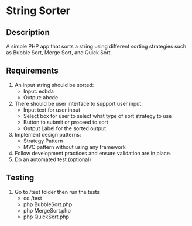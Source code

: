 # String Sorter

## Description
A simple PHP app that sorts a string using different sorting strategies such as Bubble Sort, Merge Sort, and Quick Sort.

## Requirements
1. An input string should be sorted:
    - Input: ecbda
    - Output: abcde
2. There should be user interface to support user input:
    - Input text for user input
    - Select box for user to select what type of sort strategy to use
    - Button to submit or proceed to sort
    - Output Label for the sorted output
3. Implement design patterns:
    - Strategy Pattern
    - MVC pattern without using any framework
4. Follow development practices and ensure validation are in place.
5. Do an automated test (optional)

## Testing
1. Go to /test folder then run the tests
    - cd /test 
    - php BubbleSort.php
    - php MergeSort.php
    - php QuickSort.php